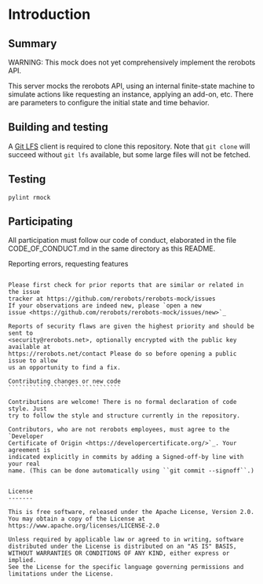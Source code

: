 Introduction
============

Summary
-------

WARNING: This mock does not yet comprehensively implement the rerobots API.

This server mocks the rerobots API, using an internal finite-state machine to
simulate actions like requesting an instance, applying an add-on, etc. There are
parameters to configure the initial state and time behavior.


Building and testing
--------------------

A [Git LFS](https://git-lfs.github.com/) client is required to clone this
repository. Note that `git clone` will succeed without `git lfs` available, but
some large files will not be fetched.


Testing
-------

`pylint rmock`


Participating
-------------

All participation must follow our code of conduct, elaborated in the file
CODE_OF_CONDUCT.md in the same directory as this README.

Reporting errors, requesting features
`````````````````````````````````````

Please first check for prior reports that are similar or related in the issue
tracker at https://github.com/rerobots/rerobots-mock/issues
If your observations are indeed new, please `open a new
issue <https://github.com/rerobots/rerobots-mock/issues/new>`_

Reports of security flaws are given the highest priority and should be sent to
<security@rerobots.net>, optionally encrypted with the public key available at
https://rerobots.net/contact Please do so before opening a public issue to allow
us an opportunity to find a fix.

Contributing changes or new code
````````````````````````````````

Contributions are welcome! There is no formal declaration of code style. Just
try to follow the style and structure currently in the repository.

Contributors, who are not rerobots employees, must agree to the `Developer
Certificate of Origin <https://developercertificate.org/>`_. Your agreement is
indicated explicitly in commits by adding a Signed-off-by line with your real
name. (This can be done automatically using ``git commit --signoff``.)


License
-------

This is free software, released under the Apache License, Version 2.0.
You may obtain a copy of the License at https://www.apache.org/licenses/LICENSE-2.0

Unless required by applicable law or agreed to in writing, software
distributed under the License is distributed on an "AS IS" BASIS,
WITHOUT WARRANTIES OR CONDITIONS OF ANY KIND, either express or implied.
See the License for the specific language governing permissions and
limitations under the License.
